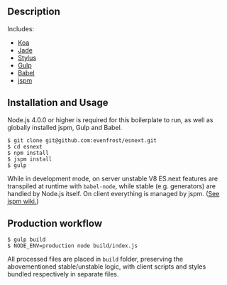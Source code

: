 ## Description
Includes:
* [Koa](http://koajs.com/)
* [Jade](http://jade-lang.com/)
* [Stylus](http://learnboost.github.io/stylus/)
* [Gulp](http://gulpjs.com/)
* [Babel](https://babeljs.io/)
* [jspm](http://jspm.io/)

## Installation and Usage
Node.js 4.0.0 or higher is required for this boilerplate to run, as well as globally installed jspm, Gulp and Babel.
    
    $ git clone git@github.com:evenfrost/esnext.git
    $ cd esnext
    $ npm install
    $ jspm install
    $ gulp

While in development mode, on server unstable V8 ES.next features are transpiled at runtime with `babel-node`, while stable (e.g. generators) are handled by Node.js itself.
On client everything is managed by jspm. ([See jspm wiki.](https://github.com/jspm/jspm-cli/wiki)) 

## Production workflow
    $ gulp build
    $ NODE_ENV=production node build/index.js

All processed files are placed in `build` folder, preserving the abovementioned stable/unstable logic, with client scripts and styles bundled respectively in separate files.
